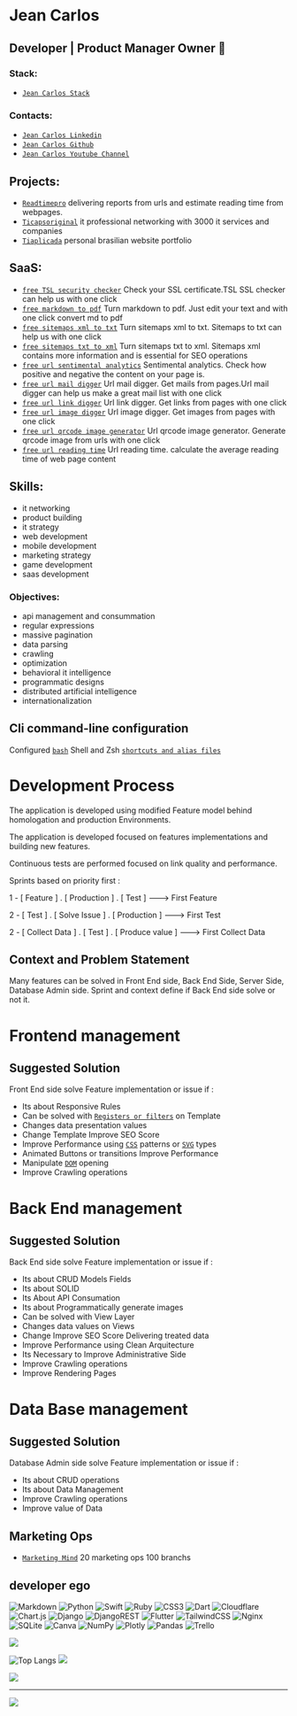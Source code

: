 # Jean Carlos  
## Developer | Product Manager Owner  🧢

### Stack:
* [`Jean Carlos Stack`](https://stackshare.io/readtime-pro/readtime-pro)

### Contacts: 

* [`Jean Carlos Linkedin`](https://www.linkedin.com/in/jeantinocopmo/)
* [`Jean Carlos Github`](https://github.com/jeancarlosti/)
* [`Jean Carlos Youtube Channel`](https://www.youtube.com/@estrategiademarketingdigital/videos)

## Projects:
* [`Readtimepro`](https://readtime.pro)
delivering reports from urls and estimate reading time from webpages.
* [`Ticapsoriginal`](https://ticapsoriginal.com)
it professional networking with 3000 it services and companies 
* [`Tiaplicada`](https://tiaplicada.com.br)
personal brasilian website portfolio

## SaaS:
* [`free TSL security checker`](https://readtime.pro/check-security/)
Check your SSL certificate.TSL SSL checker can help us with one click
* [`free markdown to pdf`](https://readtime.pro/markdown-to-pdf/)
Turn markdown to pdf. Just edit your text and with one click convert md to pdf 
* [`free sitemaps xml to txt`](https://readtime.pro/sitemaps-to-txt/)
Turn sitemaps xml to txt. Sitemaps to txt can help us with one click
* [`free sitemaps txt to xml`](https://readtime.pro/sitemaps-txt-to-xml/)
Turn sitemaps txt to xml. Sitemaps xml contains more information and is essential for SEO operations
* [`free url sentimental analytics`](https://readtime.pro/sentimental-analytics/)
Sentimental analytics. Check how positive and negative the content on your page is.
* [`free url mail digger`](https://readtime.pro/url-mail-digger/)
Url mail digger. Get mails from pages.Url mail digger can help us make a great mail list with one click
* [`free url link digger`](https://readtime.pro/url-link-digger/)
Url link digger. Get links from pages with one click
* [`free url image digger`](https://readtime.pro/url-image-digger/)
Url image digger. Get images from pages with one click
* [`free url qrcode image generator`](https://readtime.pro/url-qrcode-generator/)
Url qrcode image generator. Generate qrcode image from urls with one click
* [`free url reading time`](https://readtime.pro/url-reading-time/)
Url reading time. calculate the average reading time of web page content 

## Skills:

*  it networking
*  product building
*  it strategy
*  web development
*  mobile development
*  marketing strategy
*  game development
*  saas development

### Objectives:

*  api management and consummation
*  regular expressions
*  massive pagination
*  data parsing
*  crawling
*  optimization
*  behavioral it intelligence
*  programmatic designs
*  distributed artificial intelligence
*  internationalization



## Cli command-line configuration

Configured [`bash`](https://www.gnu.org/software/bash/)  Shell  and  Zsh  [`shortcuts and alias files`](https://github.com/jeancarlosti/readtimepro_zshrc_shortcuts)


# Development Process

The application is developed using modified Feature model behind homologation and production Environments. 

The application is developed focused on features implementations and building new features. 

Continuous tests are performed focused on link quality and performance.

Sprints based on priority first :

1 -  [ Feature ] . [ Production ] . [ Test ]    ---> First Feature
 
2 - [ Test ] . [ Solve Issue ] . [ Production ]  ---> First Test

2 - [ Collect Data ] . [ Test ] . [ Produce value ]  ---> First Collect Data

## Context and Problem Statement
Many features can be solved in Front End side, Back End Side, Server Side, Database Admin side. Sprint and context define if Back End side solve or not it. 

# Frontend management

## Suggested Solution
Front End side solve Feature implementation or issue if :
* Its about Responsive Rules
* Can be solved with [`Registers or filters`](https://docs.djangoproject.com/en/4.2/ref/templates/builtins/) on Template 
* Changes data presentation values 
* Change Template Improve SEO Score 
* Improve Performance using [`CSS`](https://www.w3schools.com/css/) patterns or [`SVG`](https://www.w3.org/Graphics/SVG/) types
* Animated Buttons or transitions Improve Performance 
* Manipulate [`DOM`](https://www.w3.org/TR/WD-DOM/introduction.html) opening 
* Improve Crawling operations

# Back End management

## Suggested Solution
Back End side solve Feature implementation or issue if :
* Its about CRUD Models Fields 
* Its about SOLID
* Its About API Consumation
* Its about Programmatically generate images  
* Can be solved with View Layer 
* Changes data values on Views 
* Change Improve SEO Score Delivering treated data
* Improve Performance using Clean Arquitecture
* Its Necessary to Improve  Administrative Side 
* Improve Crawling operations
* Improve Rendering Pages


# Data Base management

## Suggested Solution
Database Admin  side solve Feature implementation or issue if :
* Its about CRUD operations
* Its about Data Management 
* Improve Crawling operations
* Improve value of Data


## Marketing Ops
* [`Marketing Mind`](https://gitmind.com/app/docs/mhyf2ysz) 
20 marketing ops
100 branchs

## developer ego


![Markdown](https://img.shields.io/badge/markdown-%23000000.svg?style=plastic&logo=markdown&logoColor=white) ![Python](https://img.shields.io/badge/python-3670A0?style=plastic&logo=python&logoColor=ffdd54) ![Swift](https://img.shields.io/badge/swift-F54A2A?style=plastic&logo=swift&logoColor=white) ![Ruby](https://img.shields.io/badge/ruby-%23CC342D.svg?style=plastic&logo=ruby&logoColor=white) ![CSS3](https://img.shields.io/badge/css3-%231572B6.svg?style=plastic&logo=css3&logoColor=white) ![Dart](https://img.shields.io/badge/dart-%230175C2.svg?style=plastic&logo=dart&logoColor=white) ![Cloudflare](https://img.shields.io/badge/Cloudflare-F38020?style=plastic&logo=Cloudflare&logoColor=white) ![Chart.js](https://img.shields.io/badge/chart.js-F5788D.svg?style=plastic&logo=chart.js&logoColor=white) ![Django](https://img.shields.io/badge/django-%23092E20.svg?style=plastic&logo=django&logoColor=white) ![DjangoREST](https://img.shields.io/badge/DJANGO-REST-ff1709?style=plastic&logo=django&logoColor=white&color=ff1709&labelColor=gray) ![Flutter](https://img.shields.io/badge/Flutter-%2302569B.svg?style=plastic&logo=Flutter&logoColor=white) ![TailwindCSS](https://img.shields.io/badge/tailwindcss-%2338B2AC.svg?style=plastic&logo=tailwind-css&logoColor=white) ![Nginx](https://img.shields.io/badge/nginx-%23009639.svg?style=plastic&logo=nginx&logoColor=white) ![SQLite](https://img.shields.io/badge/sqlite-%2307405e.svg?style=plastic&logo=sqlite&logoColor=white) ![Canva](https://img.shields.io/badge/Canva-%2300C4CC.svg?style=plastic&logo=Canva&logoColor=white) ![NumPy](https://img.shields.io/badge/numpy-%23013243.svg?style=plastic&logo=numpy&logoColor=white) ![Plotly](https://img.shields.io/badge/Plotly-%233F4F75.svg?style=plastic&logo=plotly&logoColor=white) ![Pandas](https://img.shields.io/badge/pandas-%23150458.svg?style=plastic&logo=pandas&logoColor=white) ![Trello](https://img.shields.io/badge/Trello-%23026AA7.svg?style=plastic&logo=Trello&logoColor=white)

![](https://github-readme-stats.vercel.app/api?username=jeancarlosti&show_icons=true&theme=onedark)<br/>

![Top Langs](https://github-readme-stats.vercel.app/api/top-langs/?username=jeancarlosti&layout=compact)
![](https://github-readme-streak-stats.herokuapp.com/?user=jeancarlosti&theme=highcontrast&hide_border=false)<br/>



![](https://github-trophies.vercel.app/?username=jeancarlosti&theme=onedark&no-frame=false&no-bg=false&margin-w=4)

---
[![](https://visitcount.itsvg.in/api?id=jeancarlosti&icon=0&color=5)](https://visitcount.itsvg.in)
